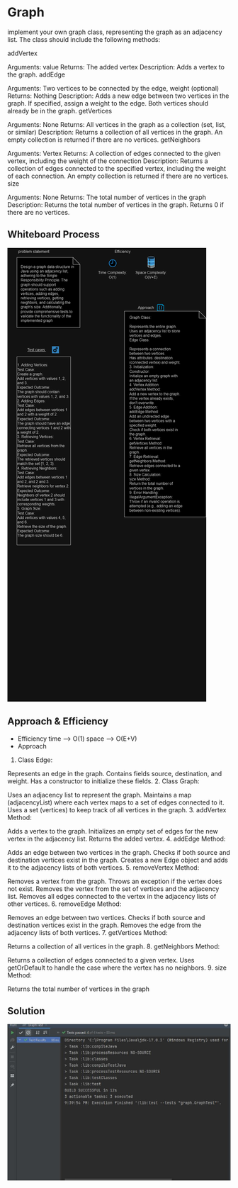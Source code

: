 # Graph
implement your own graph class, representing the graph as an adjacency list. The class should include the following methods:

addVertex

Arguments: value
Returns: The added vertex
Description: Adds a vertex to the graph.
addEdge

Arguments: Two vertices to be connected by the edge, weight (optional)
Returns: Nothing
Description: Adds a new edge between two vertices in the graph. If specified, assign a weight to the edge. Both vertices should already be in the graph.
getVertices

Arguments: None
Returns: All vertices in the graph as a collection (set, list, or similar)
Description: Returns a collection of all vertices in the graph. An empty collection is returned if there are no vertices.
getNeighbors

Arguments: Vertex
Returns: A collection of edges connected to the given vertex, including the weight of the connection
Description: Returns a collection of edges connected to the specified vertex, including the weight of each connection. An empty collection is returned if there are no vertices.
size

Arguments: None
Returns: The total number of vertices in the graph
Description: Returns the total number of vertices in the graph. Returns 0 if there are no vertices.
## Whiteboard Process
![graph.drawio (2).png](graph.drawio%20%282%29.png)
## Approach & Efficiency
- Efficiency 
time --> O(1)     space --> O(E+V)
- Approach 

1. Class Edge:

Represents an edge in the graph.
Contains fields source, destination, and weight.
Has a constructor to initialize these fields.
2. Class Graph:

Uses an adjacency list to represent the graph.
Maintains a map (adjacencyList) where each vertex maps to a set of edges connected to it.
Uses a set (vertices) to keep track of all vertices in the graph.
3. addVertex Method:

Adds a vertex to the graph.
Initializes an empty set of edges for the new vertex in the adjacency list.
Returns the added vertex.
4. addEdge Method:

Adds an edge between two vertices in the graph.
Checks if both source and destination vertices exist in the graph.
Creates a new Edge object and adds it to the adjacency lists of both vertices.
5. removeVertex Method:

Removes a vertex from the graph.
Throws an exception if the vertex does not exist.
Removes the vertex from the set of vertices and the adjacency list.
Removes all edges connected to the vertex in the adjacency lists of other vertices.
6. removeEdge Method:

Removes an edge between two vertices.
Checks if both source and destination vertices exist in the graph.
Removes the edge from the adjacency lists of both vertices.
7. getVertices Method:

Returns a collection of all vertices in the graph.
8. getNeighbors Method:

Returns a collection of edges connected to a given vertex.
Uses getOrDefault to handle the case where the vertex has no neighbors.
9. size Method:

Returns the total number of vertices in the graph
## Solution
![Capture.JPG](Capture.JPG)
